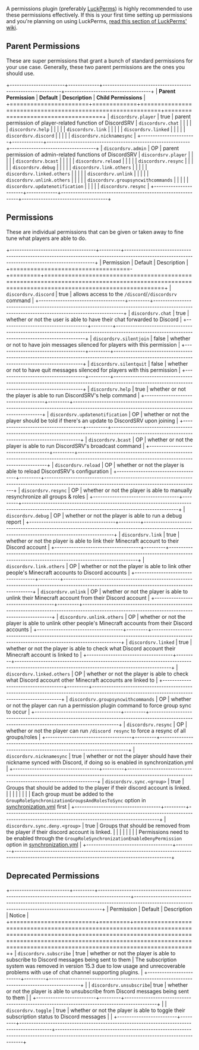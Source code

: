 A permissions plugin (preferably [LuckPerms](https://luckperms.net)) is highly recommended to use these permissions effectively. If this is your first time setting up permissions and you're planning on using LuckPerms, [read this section of LuckPerms' wiki](https://luckperms.net/wiki/Usage).

## Parent Permissions
These are super permissions that grant a bunch of standard permissions for your use case. Generally, these two parent permissions are the ones you should use.  

+-----------------------+-------------+------------------------------------------------------------+------------------------------------+
| **Parent Permission** | **Default** | **Description**                                            | **Child Permissions**              |
+=======================+=============+============================================================+====================================+
| `discordsrv.player`   | true        | parent permission of player-related function of DiscordSRV | `discordsrv.chat`                  |
|                       |             |                                                            | `discordsrv.help`                  |
|                       |             |                                                            | `discordsrv.link`                  |
|                       |             |                                                            | `discordsrv.linked`                |
|                       |             |                                                            | `discordsrv.discord`               |
|                       |             |                                                            | `discordsrv.nicknamesync`          |
+-----------------------+-------------+------------------------------------------------------------+------------------------------------+
| `discordsrv.admin`    | OP          | parent permission of admin-related functions of DiscordSRV | `discordsrv.player`                |
|                       |             |                                                            | `discordsrv.bcast`                 |
|                       |             |                                                            | `discordsrv.reload`                |
|                       |             |                                                            | `discordsrv.resync`                |
|                       |             |                                                            | `discordsrv.debug`                 |
|                       |             |                                                            | `discordsrv.link.others`           |
|                       |             |                                                            | `discordsrv.linked.others`         |
|                       |             |                                                            | `discordsrv.unlink`                |
|                       |             |                                                            | `discordsrv.unlink.others`         |
|                       |             |                                                            | `discordsrv.groupsyncwithcommands` |
|                       |             |                                                            | `discordsrv.updatenotification`    |
|                       |             |                                                            | `discordsrv.resync`                |
+-----------------------+-------------+------------------------------------------------------------+------------------------------------+

## Permissions
These are individual permissions that can be given or taken away to fine tune what players are able to do.  

+------------------------------------+---------+-----------------------------------------------------------------------------------------------------------------------------------------------+
| Permission                         | Default | Description                                                                                                                                   |
+===================================-+=========+===============================================================================================================================================+
| `discordsrv.discord`               | true    | allows access to the `/discord`/`/discordsrv` command                                                                                         |
+------------------------------------+---------+-----------------------------------------------------------------------------------------------------------------------------------------------+
| `discordsrv.chat`                  | true    | whether or not the user is able to have their chat forwarded to Discord                                                                       |
+------------------------------------+---------+-----------------------------------------------------------------------------------------------------------------------------------------------+
| `discordsrv.silentjoin`            | false   | whether or not to have join messages silenced for players with this permission                                                                |
+------------------------------------+---------+-----------------------------------------------------------------------------------------------------------------------------------------------+
| `discordsrv.silentquit`            | false   | whether or not to have quit messages silenced for players with this permission                                                                |
+------------------------------------+---------+-----------------------------------------------------------------------------------------------------------------------------------------------+
| `discordsrv.help`                  | true    | whether or not the player is able to run DiscordSRV's help command                                                                            |
+------------------------------------+---------+-----------------------------------------------------------------------------------------------------------------------------------------------+
| `discordsrv.updatenotification`    | OP      | whether or not the player should be told if there's an update to DiscordSRV upon joining                                                      |
+------------------------------------+---------+-----------------------------------------------------------------------------------------------------------------------------------------------+
| `discordsrv.bcast`                 | OP      | whether or not the player is able to run DiscordSRV's broadcast command                                                                       |
+------------------------------------+---------+-----------------------------------------------------------------------------------------------------------------------------------------------+
| `discordsrv.reload`                | OP      | whether or not the player is able to reload DiscordSRV's configuration                                                                        |
+------------------------------------+---------+-----------------------------------------------------------------------------------------------------------------------------------------------+
| `discordsrv.resync`                | OP      | whether or not the player is able to manually resynchronize all groups & roles                                                                |
+------------------------------------+---------+-----------------------------------------------------------------------------------------------------------------------------------------------+
| `discordsrv.debug`                 | OP      | whether or not the player is able to run a debug report                                                                                       |
+------------------------------------+---------+-----------------------------------------------------------------------------------------------------------------------------------------------+
| `discordsrv.link`                  | true    | whether or not the player is able to link their Minecraft account to their Discord account                                                    |
+------------------------------------+---------+-----------------------------------------------------------------------------------------------------------------------------------------------+
| `discordsrv.link.others`           | OP      | whether or not the player is able to link other people's Minecraft accounts to Discord accounts                                               |
+------------------------------------+---------+-----------------------------------------------------------------------------------------------------------------------------------------------+
| `discordsrv.unlink`                | OP      | whether or not the player is able to unlink their Minecraft account from their Discord account                                                |
+------------------------------------+---------+-----------------------------------------------------------------------------------------------------------------------------------------------+
| `discordsrv.unlink.others`         | OP      | whether or not the player is able to unlink other people's Minecraft accounts from their Discord accounts                                     |
+------------------------------------+---------+-----------------------------------------------------------------------------------------------------------------------------------------------+
| `discordsrv.linked`                | true    | whether or not the player is able to check what Discord account their Minecraft account is linked to                                          |
+------------------------------------+---------+-----------------------------------------------------------------------------------------------------------------------------------------------+
| `discordsrv.linked.others`         | OP      | whether or not the player is able to check what Discord account other Minecraft accounts are linked to                                        |
+------------------------------------+---------+-----------------------------------------------------------------------------------------------------------------------------------------------+
| `discordsrv.groupsyncwithcommands` | OP      | whether or not the player can run a permission plugin command to force group sync to occur                                                    |
+------------------------------------+---------+-----------------------------------------------------------------------------------------------------------------------------------------------+
| `discordsrv.resync`                | OP      | whether or not the player can run `/discord resync` to force a resync of all groups/roles                                                     |
+------------------------------------+---------+-----------------------------------------------------------------------------------------------------------------------------------------------+
| `discordsrv.nicknamesync`          | true    | whether or not the player should have their nickname synced with Discord, if doing so is enabled in synchronization.yml                       |
+------------------------------------+---------+-----------------------------------------------------------------------------------------------------------------------------------------------+
| `discordsrv.sync.<group>`          | true    | Groups that should be added to the player if their discord account is linked.                                                                 |
|                                    |         |                                                                                                                                               |
|                                    |         | Each group must be added to the `GroupRoleSynchronizationGroupsAndRolesToSync` option in [synchronization.yml](../synchronization) first      |
+------------------------------------+---------+-----------------------------------------------------------------------------------------------------------------------------------------------+
| `discordsrv.sync.deny.<group>`     | true    | Groups that should be removed from the player if their discord account is linked.                                                             |
|                                    |         |                                                                                                                                               |
|                                    |         | Permissions need to be enabled through the `GroupRoleSynchronizationEnableDenyPermission` option in [synchronization.yml](../synchronization) |
+------------------------------------+---------+-----------------------------------------------------------------------------------------------------------------------------------------------+

## Deprecated Permissions

+-------------------------+---------+-------------------------------------------------------------------------------------------+----------------------------------------------------------------------------------------------------------------------------------------------+
| Permission              | Default | Description                                                                               | Notice                                                                                                                                       |
+=========================+=========+===========================================================================================+==============================================================================================================================================+
| `discordsrv.subscribe`  | true    | whether or not the player is able to subscribe to Discord messages being sent to them     | The subscription system was removed in version 15.3 due to low usage and unrecoverable problems with use of chat channel supporting plugins. |
+-------------------------+---------+-------------------------------------------------------------------------------------------+                                                                                                                                              |
| `discordsrv.unsubscribe`| true    | whether or not the player is able to unsubscribe from Discord messages being sent to them |                                                                                                                                              |
+-------------------------+---------+-------------------------------------------------------------------------------------------+                                                                                                                                              |
| `discordsrv.toggle`     | true    | whether or not the player is able to toggle their subscription status to Discord messages |                                                                                                                                              |
+-------------------------+---------+-------------------------------------------------------------------------------------------+----------------------------------------------------------------------------------------------------------------------------------------------+